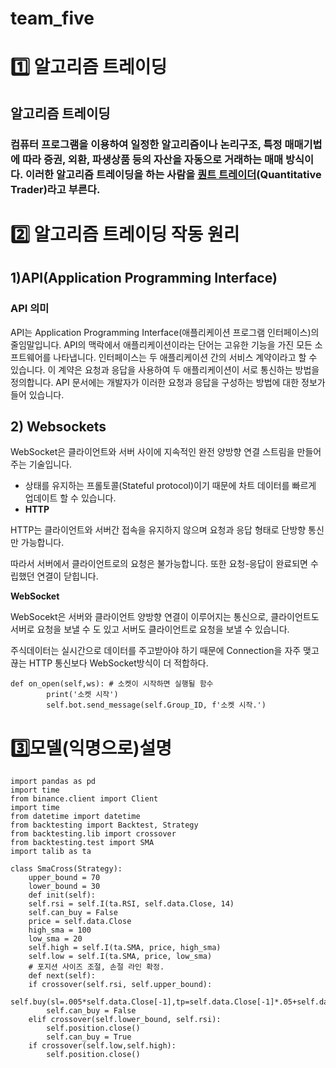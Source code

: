 # team_five

# 1️⃣ 알고리즘 트레이딩

## 알고리즘 트레이딩
    
### 컴퓨터 프로그램을 이용하여 일정한 알고리즘이나 논리구조, 특정 매매기법에 따라 증권, 외환, 파생상품 등의 자산을 자동으로 거래하는 매매 방식이다. 이러한 알고리즘 트레이딩을 하는 사람을 [퀀트 트레이더](http://wiki.hash.kr/index.php?title=%ED%80%80%ED%8A%B8_%ED%8A%B8%EB%A0%88%EC%9D%B4%EB%8D%94&action=edit&redlink=1)(Quantitative Trader)라고 부른다.


# 2️⃣ 알고리즘 트레이딩 작동 원리

## 1)API(**Application Programming Interface)**

### **API 의미**

API는 Application Programming Interface(애플리케이션 프로그램 인터페이스)의 줄임말입니다. API의 맥락에서 애플리케이션이라는 단어는 고유한 기능을 가진 모든 소프트웨어를 나타냅니다. 인터페이스는 두 애플리케이션 간의 서비스 계약이라고 할 수 있습니다. 이 계약은 요청과 응답을 사용하여 두 애플리케이션이 서로 통신하는 방법을 정의합니다. API 문서에는 개발자가 이러한 요청과 응답을 구성하는 방법에 대한 정보가 들어 있습니다.


## 2) Websockets

WebSocket은  클라이언트와 서버 사이에 지속적인 완전 양방향 연결 스트림을 만들어 주는 기술입니다.

- 상태를 유지하는 프롤토콜(Stateful protocol)이기 때문에  차트 데이터를 빠르게 업데이트 할 수 있습니다.
- **HTTP**

HTTP는 클라이언트와 서버간 접속을 유지하지 않으며 요청과 응답 형태로 단방향 통신만 가능합니다.

따라서 서버에서 클라이언트로의 요청은 불가능합니다. 또한 요청-응답이 완료되면 수립했던 연결이 닫힙니다.

**WebSocket**

WebSocekt은 서버와 클라이언트 양방향 연결이 이루어지는 통신으로, 클라이언트도 서버로 요청을 보낼 수 도 있고 서버도 클라이언트로 요청을 보낼 수 있습니다.

주식데이터는 실시간으로 데이터를 주고받아야 하기 때문에 Connection을 자주 맺고 끊는 HTTP 통신보다 WebSocket방식이 더 적합하다.

    def on_open(self,ws): # 소켓이 시작하면 실행될 함수
            print('소켓 시작')
            self.bot.send_message(self.Group_ID, f'소켓 시작.')

# 3️⃣모델(익명으로)설명


	import pandas as pd
	import time
	from binance.client import Client
	import time
	from datetime import datetime
	from backtesting import Backtest, Strategy
	from backtesting.lib import crossover
	from backtesting.test import SMA
	import talib as ta

	class SmaCross(Strategy):
	    upper_bound = 70
	    lower_bound = 30
	    def init(self):
		self.rsi = self.I(ta.RSI, self.data.Close, 14)
		self.can_buy = False
		price = self.data.Close
		high_sma = 100
		low_sma = 20
		self.high = self.I(ta.SMA, price, high_sma)
		self.low = self.I(ta.SMA, price, low_sma)
	    # 포지션 사이즈 조절, 손절 라인 확정.
	    def next(self):
		if crossover(self.rsi, self.upper_bound):
		    self.buy(sl=.005*self.data.Close[-1],tp=self.data.Close[-1]*.05+self.data.Close[-1],size=100) 
		    self.can_buy = False
		elif crossover(self.lower_bound, self.rsi): 
		    self.position.close()
		    self.can_buy = True
		if crossover(self.low,self.high):
		    self.position.close()





